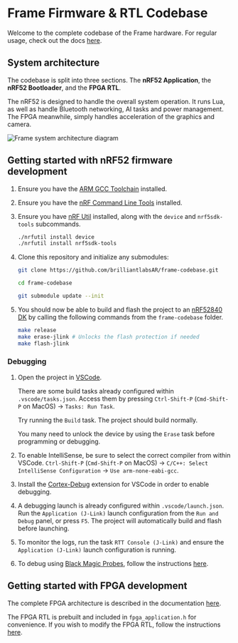 # Frame Firmware & RTL Codebase

Welcome to the complete codebase of the Frame hardware. For regular usage, check out the docs [here](https://docs.brilliant.xyz).

## System architecture

The codebase is split into three sections. The **nRF52 Application**, the **nRF52 Bootloader**, and the **FPGA RTL**. 

The nRF52 is designed to handle the overall system operation. It runs Lua, as well as handle Bluetooth networking, AI tasks and power management. The FPGA meanwhile, simply handles acceleration of the graphics and camera.

![Frame system architecture diagram](docs/diagrams/frame-system-architecture.drawio.png)

## Getting started with nRF52 firmware development

1. Ensure you have the [ARM GCC Toolchain](https://developer.arm.com/downloads/-/arm-gnu-toolchain-downloads) installed.

1. Ensure you have the [nRF Command Line Tools](https://www.nordicsemi.com/Products/Development-tools/nRF-Command-Line-Tools) installed.

1. Ensure you have [nRF Util](https://www.nordicsemi.com/Products/Development-tools/nRF-Util) installed, along with the `device` and `nrf5sdk-tools` subcommands.

    ```sh
    ./nrfutil install device
    ./nrfutil install nrf5sdk-tools
    ```

1. Clone this repository and initialize any submodules:

    ```sh
    git clone https://github.com/brilliantlabsAR/frame-codebase.git
    
    cd frame-codebase

    git submodule update --init
    ```

1. You should now be able to build and flash the project to an [nRF52840 DK](https://www.nordicsemi.com/Products/Development-hardware/nRF52840-DK) by calling the following commands from the `frame-codebase` folder.

    ```sh
    make release
    make erase-jlink # Unlocks the flash protection if needed
    make flash-jlink
    ```

### Debugging

1. Open the project in [VSCode](https://code.visualstudio.com).

    There are some build tasks already configured within `.vscode/tasks.json`. Access them by pressing `Ctrl-Shift-P` (`Cmd-Shift-P` on MacOS) → `Tasks: Run Task`.

    Try running the `Build` task. The project should build normally.

    You many need to unlock the device by using the `Erase` task before programming or debugging.

1. To enable IntelliSense, be sure to select the correct compiler from within VSCode. `Ctrl-Shift-P` (`Cmd-Shift-P` on MacOS) → `C/C++: Select IntelliSense Configuration` → `Use arm-none-eabi-gcc`.

1. Install the [Cortex-Debug](https://marketplace.visualstudio.com/items?itemName=marus25.cortex-debug) extension for VSCode in order to enable debugging.

1. A debugging launch is already configured within `.vscode/launch.json`. Run the `Application (J-Link)` launch configuration from the `Run and Debug` panel, or press `F5`. The project will automatically build and flash before launching.

1. To monitor the logs, run the task `RTT Console (J-Link)` and ensure the `Application (J-Link)` launch configuration is running.

1. To debug using [Black Magic Probes](https://black-magic.org/index.html), follow the instructions [here](/production/blackmagic/README.md).

## Getting started with FPGA development

The complete FPGA architecture is described in the documentation [here](docs/fpga-architecture.md).

The FPGA RTL is prebuilt and included in `fpga_application.h` for convenience. If you wish to modify the FPGA RTL, follow the instructions [here](docs/fpga-toolchain-setup.md).
